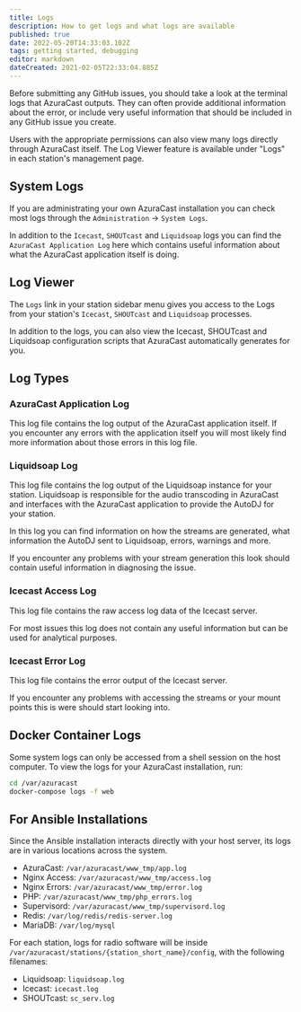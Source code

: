 ```yaml
---
title: Logs
description: How to get logs and what logs are available
published: true
date: 2022-05-20T14:33:03.102Z
tags: getting started, debugging
editor: markdown
dateCreated: 2021-02-05T22:33:04.885Z
---
```


Before submitting any GitHub issues, you should take a look at the terminal logs that AzuraCast outputs. They can often provide additional information about the error, or include very useful information that should be included in any GitHub issue you create.

Users with the appropriate permissions can also view many logs directly through AzuraCast itself. The Log Viewer feature is available under "Logs" in each station's management page.

## System Logs

If you are administrating your own AzuraCast installation you can check most logs through the `Administration` -> `System Logs`.

In addition to the `Icecast`, `SHOUTcast` and `Liquidsoap` logs you can find the `AzuraCast Application Log` here which contains useful information about what the AzuraCast application itself is doing.

## Log Viewer

The `Logs` link in your station sidebar menu gives you access to the Logs from your station's `Icecast`, `SHOUTcast` and `Liquidsoap` processes.

In addition to the logs, you can also view the Icecast, SHOUTcast and Liquidsoap configuration scripts that AzuraCast automatically generates for you.

## Log Types

### AzuraCast Application Log
 
This log file contains the log output of the AzuraCast application itself. If you encounter any errors with the application itself you will most likely find more information about those errors in this log file.

### Liquidsoap Log

This log file contains the log output of the Liquidsoap instance for your station. Liquidsoap is responsible for the audio transcoding in AzuraCast and interfaces with the AzuraCast application to provide the AutoDJ for your station.

In this log you can find information on how the streams are generated, what information the AutoDJ sent to Liquidsoap, errors, warnings and more.

If you encounter any problems with your stream generation this look should contain useful information in diagnosing the issue.

### Icecast Access Log

This log file contains the raw access log data of the Icecast server.

For most issues this log does not contain any useful information but can be used for analytical purposes.

### Icecast Error Log

This log file contains the error output of the Icecast server.

If you encounter any problems with accessing the streams or your mount points this is were should start looking into.

## Docker Container Logs

Some system logs can only be accessed from a shell session on the host computer. To view the logs for your AzuraCast installation, run:

```bash
cd /var/azuracast
docker-compose logs -f web
```

## For Ansible Installations

Since the Ansible installation interacts directly with your host server, its logs are in various locations across the system.

- AzuraCast: `/var/azuracast/www_tmp/app.log`
- Nginx Access: `/var/azuracast/www_tmp/access.log`
- Nginx Errors: `/var/azuracast/www_tmp/error.log`
- PHP: `/var/azuracast/www_tmp/php_errors.log`
- Supervisord: `/var/azuracast/www_tmp/supervisord.log`
- Redis: `/var/log/redis/redis-server.log`
- MariaDB: `/var/log/mysql`

For each station, logs for radio software will be inside `/var/azuracast/stations/{station_short_name}/config`, with the following filenames:

 - Liquidsoap: `liquidsoap.log`
 - Icecast: `icecast.log`
 - SHOUTcast: `sc_serv.log`
